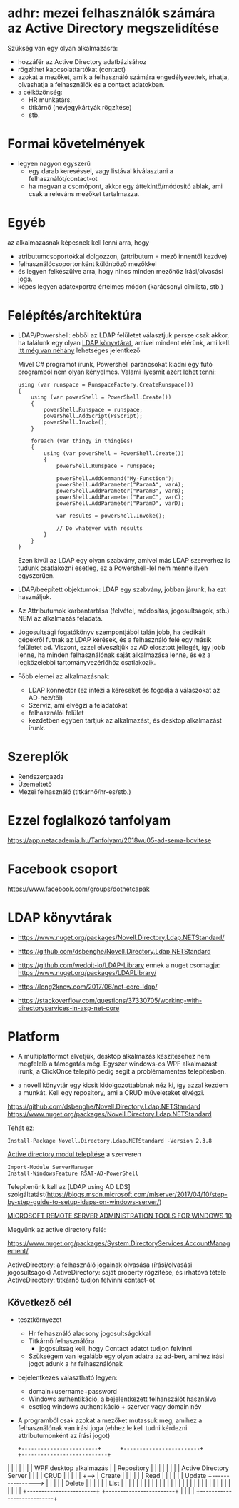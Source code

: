 # adhr: mezei felhasználók számára az Active Directory megszelidítése

Szükség van egy olyan alkalmazásra:

- hozzáfér az Active Directory adatbázisához
- rögzíthet kapcsolattartókat (contact)
- azokat a mezőket, amik a felhasználó számára engedélyezettek, írhatja, olvashatja a felhasználók és a contact adatokban.
- a célközönség:
  - HR munkatárs,
  - titkárnő (névjegykártyák rögzítése)
  - stb.


# Formai követelmények
- legyen nagyon egyszerű
  - egy darab kereséssel, vagy listával kiválasztani a felhasználót/contact-ot
  - ha megvan a csomópont, akkor egy áttekintő/módosító ablak, ami csak a releváns mezőket tartalmazza.

# Egyéb
az alkalmazásnak képesnek kell lenni arra, hogy
- atributumcsoportokkal dolgozzon, (attributum = mező innentől kezdve)
- felhasználócsoportonként különböző mezőkkel
- és legyen felkészülve arra, hogy nincs minden mezőhöz írási/olvasási joga.
- képes legyen adatexportra értelmes módon (karácsonyi címlista, stb.)

# Felépítés/architektúra
- LDAP/Powershell: ebből az LDAP felületet választjuk 
  persze csak akkor, ha találunk egy olyan [LDAP könyvtárat](https://long2know.com/2017/06/net-core-ldap/), amivel mindent elérünk, ami kell.
  [Itt még van néhány](http://nugetmusthaves.com/Tag/ldap) lehetséges jelentkező
  
  Mivel C# programot írunk, Powershell parancsokat kiadni egy futó programból nem olyan kényelmes. Valami ilyesmit [azért lehet tenni](https://blogs.msdn.microsoft.com/kebab/2014/04/28/executing-powershell-scripts-from-c/):
  ```CSharp
  using (var runspace = RunspaceFactory.CreateRunspace())
  {
      using (var powerShell = PowerShell.Create())
      {
          powerShell.Runspace = runspace;
          powerShell.AddScript(PsScript);
          powerShell.Invoke();
      }

      foreach (var thingy in thingies)
      {
          using (var powerShell = PowerShell.Create())
          {
              powerShell.Runspace = runspace;

              powerShell.AddCommand("My-Function");
              powerShell.AddParameter("ParamA", varA);
              powerShell.AddParameter("ParamB", varB);
              powerShell.AddParameter("ParamC", varC);
              powerShell.AddParameter("ParamD", varD);
  
              var results = powerShell.Invoke();

              // Do whatever with results
          }
      }
  }
  ```
  Ezen kívül az LDAP egy olyan szabvány, amivel más LDAP szerverhez is tudunk csatlakozni esetleg, ez a Powershell-lel nem menne ilyen egyszerűen.

- LDAP/beépített objektumok: LDAP egy szabvány, jobban járunk, ha ezt használjuk.
  
- Az Attributumok karbantartása (felvétel, módosítás, jogosultságok, stb.) NEM az alkalmazás feladata.
- Jogosultsági fogatókönyv szempontjából talán jobb, ha dedikált gépekről futnak az LDAP kérések, és a felhasználó felé egy másik felületet ad. Viszont, ezzel elveszítjük az AD elosztott jellegét, így jobb lenne, ha minden felhasználónak saját alkalmazása lenne, és ez a legközelebbi tartományvezérlőhöz csatlakozik.
- Főbb elemei az alkalmazásnak:
  - LDAP konnector (ez intézi a kéréseket és fogadja a válaszokat az AD-hez/től)
  - Szervíz, ami elvégzi a feladatokat
  - felhasználói felület
  - kezdetben egyben tartjuk az alkalmazást, és desktop alkalmazást írunk.

# Szereplők
- Rendszergazda
- Üzemeltető
- Mezei felhasználó (titkárnő/hr-es/stb.)

# Ezzel foglalkozó tanfolyam
https://app.netacademia.hu/Tanfolyam/2018wu05-ad-sema-bovitese

# Facebook csoport
https://www.facebook.com/groups/dotnetcapak

# LDAP könyvtárak
- https://www.nuget.org/packages/Novell.Directory.Ldap.NETStandard/
- https://github.com/dsbenghe/Novell.Directory.Ldap.NETStandard

- https://github.com/wedoit-io/LDAP-Library
  ennek a nuget csomagja: https://www.nuget.org/packages/LDAPLibrary/

- https://long2know.com/2017/06/net-core-ldap/
- https://stackoverflow.com/questions/37330705/working-with-directoryservices-in-asp-net-core

# Platform
- A multiplatformot elvetjük, desktop alkalmazás készítéséhez nem megfelelő a támogatás még. Egyszer windows-os WPF alkalmazást írunk, a ClickOnce telepítő pedig segít a problémamentes telepítésben.

- a novell könyvtár egy kicsit kidolgozottabbnak néz ki, így azzal kezdem a munkát. Kell egy repository, ami a CRUD műveleteket elvégzi.

https://github.com/dsbenghe/Novell.Directory.Ldap.NETStandard
https://www.nuget.org/packages/Novell.Directory.Ldap.NETStandard

Tehát ez:

```
Install-Package Novell.Directory.Ldap.NETStandard -Version 2.3.8
```

[Active directory modul telepítése](https://serverfault.com/a/693331) a szerveren
```
Import-Module ServerManager
Install-WindowsFeature RSAT-AD-PowerShell
```

Telepítenünk kell az [LDAP using AD LDS] szolgáltatást(https://blogs.msdn.microsoft.com/mlserver/2017/04/10/step-by-step-guide-to-setup-ldaps-on-windows-server/)

[MICROSOFT REMOTE SERVER ADMINISTRATION TOOLS FOR WINDOWS 10](https://www.microsoft.com/en-us/download/confirmation.aspx?id=45520)

Megyünk az active directory felé:

https://www.nuget.org/packages/System.DirectoryServices.AccountManagement/

ActiveDirectory: a felhasználó jogainak olvasása (írási/olvasási jogosultságok)
ActiveDirectory: saját property rögzítése, és írhatóvá tétele
ActiveDirectory: titkárnő tudjon felvinni contact-ot

## Következő cél
- tesztkörnyezet 
  - Hr felhasználó alacsony jogosultságokkal
  - Titkárnő felhasználóra
    - jogosultság kell, hogy Contact adatot tudjon felvinni
  - Szükségem van legalább egy olyan adatra az ad-ben, amihez írási jogot adunk a hr felhasználónak

- bejelentkezés választható legyen:
  - domain+username+password
  - Windows authentikáció, a bejelentkezett felhanszálót használva
  - esetleg windows authentikáció + szerver vagy domain név

- A programból csak azokat a mezőket mutassuk meg, amihez a felhasználónak 
  van írási joga (ehhez le kell tudni kérdezni attributumonként az írási 
  jogot)

  ```
  +------------------------+      +------------------------+                  +---------------------------+
|                        |      |                        |                  |                           |
| WPF desktop alkalmazás |      |  Repository            |                  |                           |
|                        |      |                        |                  | Active Directory Server   |
|                        |      |       CRUD             |                  |                           |
|                        | +--> |       Create           |                  |                           |
|                        |      |       Read             |                  |                           |
|                        |      |       Update           +----------------> |                           |
|                        |      |       Delete           |                  |                           |
|                        |      |       List             |                  |                           |
|                        |      |                        |                  |                           |
|                        |      |                        |                  |                           |
|                        |      |                        |                  |                           |
|                        |      |                        |                  |                           |
|                        |      |                        |                  |                           |
+------------------------+      +------------------------+                  |                           |
                                                                            |                           |
                                                                            +---------------------------+

  ```